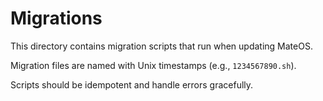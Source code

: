 # Migrations

This directory contains migration scripts that run when updating MateOS.

Migration files are named with Unix timestamps (e.g., `1234567890.sh`).

Scripts should be idempotent and handle errors gracefully.
